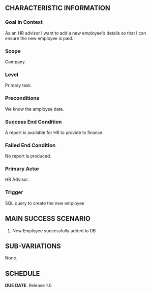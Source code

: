 
## CHARACTERISTIC INFORMATION

### Goal in Context

As an HR advisor I want to add a new employee's details so that I can ensure the new employee is paid.
### Scope

Company.

### Level

Primary task.

### Preconditions

We know the employee data. 

### Success End Condition

A report is available for HR to provide to finance.

### Failed End Condition

No report is produced.

### Primary Actor

HR Advisor.

### Trigger

SQL query to create the new employee

## MAIN SUCCESS SCENARIO

1. New Employee successfully added to DB 


## SUB-VARIATIONS

None.

## SCHEDULE

**DUE DATE**: Release 1.0